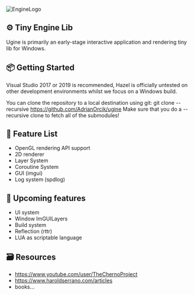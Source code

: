 ![EngineLogo](https://user-images.githubusercontent.com/14979589/82947025-0aa30780-9fa8-11ea-892c-80f7a8ff43fa.PNG)

⚙️ Tiny Engine Lib
---------
Ugine is primarily an early-stage interactive application and rendering tiny lib for Windows.

:package: Getting Started
---------
Visual Studio 2017 or 2019 is recommended, Hazel is officially untested on other development environments whilst we focus on a Windows build.

You can clone the repository to a local destination using git:
git clone --recursive https://github.com/AdrianOrcik/ugine
Make sure that you do a --recursive clone to fetch all of the submodules!

:page_facing_up: Feature List
---------
* OpenGL rendering API support
* 2D renderer
* Layer System
* Coroutine System
* GUI (imgui)
* Log system (spdlog)

:pencil: Upcoming features
---------
* UI system
* Window ImGUILayers
* Build system
* Reflection (rttr)
* LUA as scriptable language

:card_file_box: Resources
---------
* https://www.youtube.com/user/TheChernoProject
* https://www.haroldserrano.com/articles
* books...
